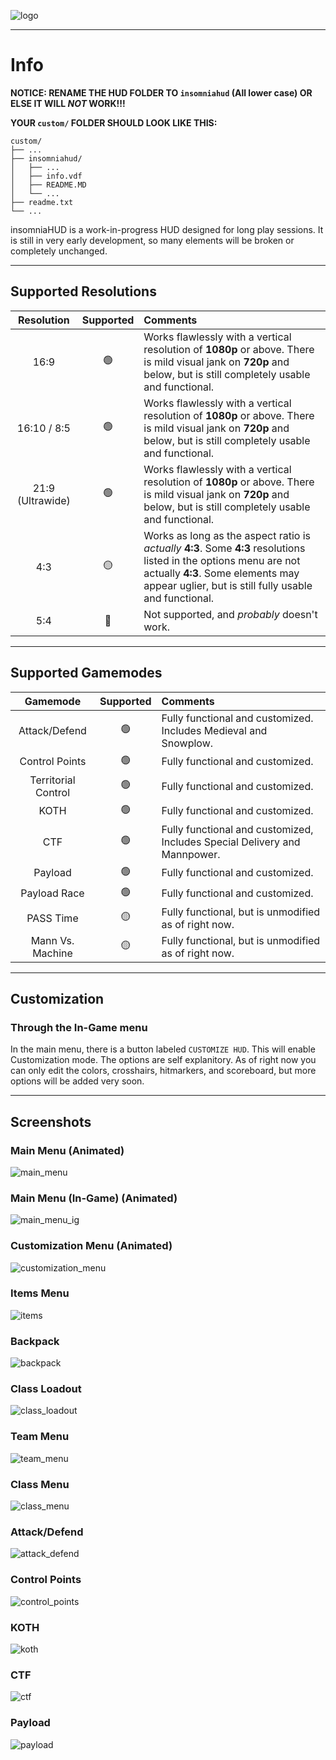 ![logo](./assets/logo_partial.png)

---

# Info

**NOTICE: RENAME THE HUD FOLDER TO `insomniahud` (All lower case) OR ELSE IT WILL *NOT* WORK!!!**

**YOUR `custom/` FOLDER SHOULD LOOK LIKE THIS:**
```
custom/
├── ...
├── insomniahud/
│   ├── ...
│   ├── info.vdf
│   ├── README.MD
│   └── ...
├── readme.txt
└── ...
```

insomniaHUD is a work-in-progress HUD designed for long play sessions. It is still in very early development, so many elements will be broken or completely unchanged.

---

## Supported Resolutions

|Resolution|Supported|Comments|
|:-:|:-:|:--|
|16:9|🟢|Works flawlessly with a vertical resolution of **1080p** or above. There is mild visual jank on **720p** and below, but is still completely usable and functional.|
|16:10 / 8:5|🟢|Works flawlessly with a vertical resolution of **1080p** or above. There is mild visual jank on **720p** and below, but is still completely usable and functional.|
|21:9 (Ultrawide)|🟢|Works flawlessly with a vertical resolution of **1080p** or above. There is mild visual jank on **720p** and below, but is still completely usable and functional.|
|4:3|🟡|Works as long as the aspect ratio is *actually* **4:3**. Some **4:3** resolutions listed in the options menu are not actually **4:3**. Some elements may appear uglier, but is still fully usable and functional.|
|5:4|🔴|Not supported, and *probably* doesn't work.|

---

## Supported Gamemodes

|Gamemode|Supported|Comments|
|:-:|:-:|:--|
|Attack/Defend|🟢|Fully functional and customized. Includes Medieval and Snowplow.|
|Control Points|🟢|Fully functional and customized.|
|Territorial Control|🟢|Fully functional and customized.|
|KOTH|🟢|Fully functional and customized.|
|CTF|🟢|Fully functional and customized, Includes Special Delivery and Mannpower.|
|Payload|🟢|Fully functional and customized.|
|Payload Race|🟢|Fully functional and customized.|
|PASS Time|🟡|Fully functional, but is unmodified as of right now.|
|Mann Vs. Machine|🟡|Fully functional, but is unmodified as of right now.|

---

## Customization

### Through the In-Game menu
In the main menu, there is a button labeled `CUSTOMIZE HUD`. This will enable Customization mode. The options are self explanitory. As of right now you can only edit the colors, crosshairs, hitmarkers, and scoreboard, but more options will be added very soon.

---

## Screenshots

### Main Menu (Animated)
![main_menu](./assets/screenshots/main_menu.jpg)
### Main Menu (In-Game) (Animated)
![main_menu_ig](./assets/screenshots/main_menu_ingame.jpg)
### Customization Menu (Animated)
![customization_menu](./assets/screenshots/customization_menu.jpg)
### Items Menu
![items](./assets/screenshots/items_menu.jpg)
### Backpack
![backpack](./assets/screenshots/backpack.jpg)
### Class Loadout
![class_loadout](./assets/screenshots/class_loadout.jpg)
### Team Menu
![team_menu](./assets/screenshots/team_menu.jpg)
### Class Menu
![class_menu](./assets/screenshots/class_menu.jpg)
### Attack/Defend
![attack_defend](./assets/screenshots/attack_defend.jpg)
### Control Points
![control_points](./assets/screenshots/control_points.jpg)
### KOTH
![koth](./assets/screenshots/koth.jpg)
### CTF
![ctf](./assets/screenshots/ctf.jpg)
### Payload
![payload](./assets/screenshots/payload.jpg)
